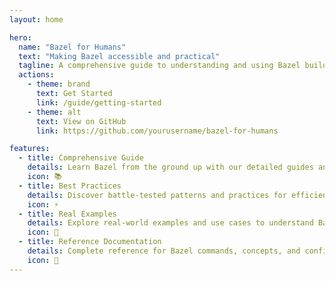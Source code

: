 ```yaml
---
layout: home

hero:
  name: "Bazel for Humans"
  text: "Making Bazel accessible and practical"
  tagline: A comprehensive guide to understanding and using Bazel build system effectively
  actions:
    - theme: brand
      text: Get Started
      link: /guide/getting-started
    - theme: alt
      text: View on GitHub
      link: https://github.com/yourusername/bazel-for-humans

features:
  - title: Comprehensive Guide
    details: Learn Bazel from the ground up with our detailed guides and tutorials.
    icon: 📚
  - title: Best Practices
    details: Discover battle-tested patterns and practices for efficient build configurations.
    icon: ⚡
  - title: Real Examples
    details: Explore real-world examples and use cases to understand Bazel in practice.
    icon: 🔨
  - title: Reference Documentation
    details: Complete reference for Bazel commands, concepts, and configurations.
    icon: 📖
---
```

